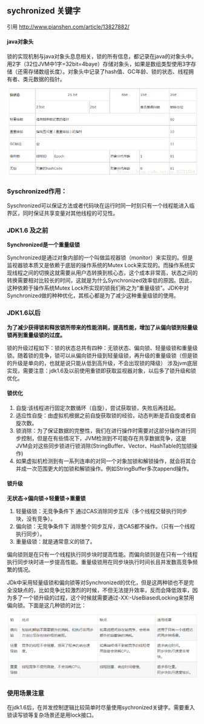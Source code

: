 ## sychronized 关键字
引用 http://www.pianshen.com/article/13827882/
#### java对象头
锁的实现机制与java对象头息息相关，锁的所有信息，都记录在java的对象头中。用2字（32位JVM中1字=32bit=4baye）存储对象头，如果是数组类型使用3字存储（还需存储数组长度）。对象头中记录了hash值、GC年龄、锁的状态、线程拥有者、类元数据的指针。

![](assets/markword.png)

### Syschronized作用：
Syschronized可以保证方法或者代码块在运行时同一时刻只有一个线程能进入临界区，同时保证共享变量对其他线程的可见性。

### JDK1.6 及之前 
**Synchronized是一个重量级锁**

Synchronized是通过对象内部的一个叫做监视器锁（monitor）来实现的。但是监视器锁本质又是依赖于底层的操作系统的Mutex Lock来实现的。而操作系统实现线程之间的切换这就需要从用户态转换到核心态，这个成本非常高，状态之间的转换需要相对比较长的时间，这就是为什么Synchronized效率低的原因。因此，这种依赖于操作系统Mutex Lock所实现的锁我们称之为“重量级锁”。JDK中对Synchronized做的种种优化，其核心都是为了减少这种重量级锁的使用。

### JDK1.6以后
**为了减少获得锁和释放锁所带来的性能消耗，提高性能，增加了从偏向锁到轻量级锁再到重量级锁的过度。**

锁的升级过程如下：锁的状态总共有四种：无锁状态、偏向锁、轻量级锁和重量级锁。随着锁的竞争，锁可以从偏向锁升级到轻量级锁，再升级的重量级锁（但是锁的升级是单向的，也就是说只能从低到高升级，不会出现锁的降级）
涉及jvm底层实现，需要注意：jdk1.6及以前使用重锁即获取监视器对象，以后多了锁升级和锁优化。

#### 锁优化
1. 自旋:该线程进行固定次数循环（自旋），尝试获取锁，失败后再挂起。
2. 适应性自旋：由虚拟机根据之前自旋获取锁的经验，动态判断是否自旋或者自旋次数。
3. 锁消除：为了保证数据的完整性，我们在进行操作时需要对这部分操作进行同步控制，但是在有些情况下，JVM检测到不可能存在共享数据竞争，这是JVM会对这些同步锁进行锁消除(StringBuffer、Vector、HashTable的加锁操作)
4. 如果虚拟机检测到有一系列连串的对同一个对象加锁和解锁操作，就会将其合并成一次范围更大的加锁和解锁操作。例如StringBuffer多次append操作。
#### 锁升级
**无状态->偏向锁->轻量锁->重量锁**
1. 轻量级锁：无竞争条件下 通过CAS消除同步互斥（多个线程交替执行同步块，没有竞争）。
2. 偏向锁：无竞争条件下 消除整个同步互斥，连CAS都不操作。（只有一个线程执行同步）。
3. 重量级锁：就是通常意义的锁了。

偏向锁则是在只有一个线程执行同步块时提高性能。而偏向锁则是在只有一个线程执行同步块时进一步提高性能。重量级锁用在同步块执行时间长且并发数高竞争频繁的情况。

JDk中采用轻量级锁和偏向锁等对Synchronized的优化，但是这两种锁也不是完全没缺点的，比如竞争比较激烈的时候，不但无法提升效率，反而会降低效率，因为多了一个锁升级的过程，这个时候就需要通过-XX:-UseBiasedLocking来禁用偏向锁。下面是这几种锁的对比：

![](assets/锁对比.png)
### 使用场景注意

在jdk1.6后，在并发控制逻辑比较简单时尽量使用sychronized关键字。需要重入锁读写锁等复杂场景还是用lock接口。